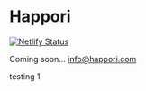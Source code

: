 # Happori

[![Netlify Status](https://api.netlify.com/api/v1/badges/07b96b27-50ed-4b07-ac04-92a6f13f6871/deploy-status)](https://app.netlify.com/sites/happori/deploys)

Coming soon... [info@happori.com](mailto:info@happori.com)

testing 1
